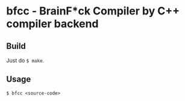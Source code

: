# bfcc - BrainF\*ck Compiler by C++ compiler backend

## Build
Just do `$ make`.

## Usage
`$ bfcc <source-code>`
